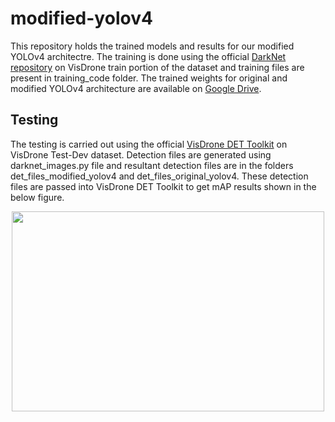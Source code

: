 # modified-yolov4
This repository holds the trained models and results for our modified YOLOv4 architectre. The training is done using the official [DarkNet repository](https://github.com/AlexeyAB/darknet.git) on VisDrone train portion of the dataset and training files are present in training_code folder. The trained weights for original and modified YOLOv4 architecture are available on [Google Drive](https://drive.google.com/drive/folders/1ETRmejbZnB2BFs-ksw286VY0CHI5dCBt?usp=sharing).


## Testing
The testing is carried out using the official [VisDrone DET Toolkit](https://github.com/VisDrone/VisDrone2018-DET-toolkit.git) on VisDrone Test-Dev dataset. Detection files are generated using darknet_images.py file and resultant detection  files are in the folders det_files_modified_yolov4 and det_files_original_yolov4. These detection files are passed into VisDrone DET Toolkit to get mAP results shown in the below figure.
<p align="center">
  <img width="500" height="320" src="https://github.com/hafizas101/modified-yolov4/blob/main/final_results.png">
</p>
